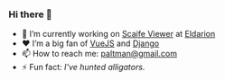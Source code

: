 ### Hi there 👋

- 🔭 I’m currently working on [Scaife Viewer](https://scaife-viewer.org) at [Eldarion](https://eldarion.com)
- ❤️ I’m a big fan of [VueJS](https://vuejs.org) and [Django](https://djangoproject.com)
- 📫 How to reach me: paltman@gmail.com
- ⚡ Fun fact: _I've hunted alligators._
